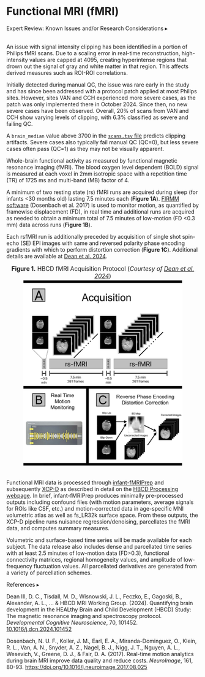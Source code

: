 # Functional MRI (fMRI)
<p>
<div id="behcgintknown-issues" class="notification-banner" onclick="toggleCollapse(this)">
  <span class="emoji"><i class="fa-regular fa-lightbulb"></i></span>
  <span class="text">Expert Review: Known Issues and/or Research Considerations</span>
  <span class="arrow">▸</span>
</div>
<div class="collapsible-content">
<br>
<p>An issue with signal intensity clipping has been identified in a portion of Philips fMRI scans. Due to a scaling error in real-time reconstruction, high-intensity values are capped at 4095, creating hyperintense regions that drown out the signal of gray and white matter in that region. This affects derived measures such as ROI-ROI correlations.</p>
<p>Initially detected during manual QC, the issue was rare early in the study and has since been addressed with a protocol patch applied at most Philips sites. However, sites VAN and CCH experienced more severe cases, as the patch was only implemented there in October 2024. Since then, no new severe cases have been observed. Overall, 20% of scans from VAN and CCH show varying levels of clipping, with 6.3% classified as severe and failing QC.</p> 
<p>A <code>brain_median</code> value above 3700 in the <a href="../../../datacuration/rawbids/#participant-session-scan-level-data"><code>scans.tsv</code> file</a> predicts clipping artifacts. Severe cases also typically fail manual QC (QC=0), but less severe cases often pass (QC=1) as they may not be visually apparent.</p> 
<p></p> 
</div>
</p>


Whole-brain functional activity as measured by functional magnetic resonance imaging (fMRI). The blood oxygen level dependent (BOLD) signal is measured at each voxel in 2mm isotropic space with a repetition time (TR) of 1725 ms and multi-band (MB) factor of 4. 

A minimum of two resting state (rs) fMRI runs are acquired during sleep (for infants <30 months old) lasting 7.5 minutes each (**Figure 1A**). [FIRMM software](https://firmm.readthedocs.io/) (Dosenbach et al. 2017) is used to monitor motion, as quantified by framewise displacement (FD), in real time and additional runs are acquired as needed to obtain a minimum total of 7.5 minutes of low-motion (FD <0.3 mm) data across runs (**Figure 1B**). 

Each rsfMRI run is additionally preceded by acquisition of single shot spin-echo (SE) EPI images with same and reversed polarity phase encoding gradients with which to perform distortion correction (**Figure 1C**). Additional details are available at [Dean et al. 2024](https://doi.org/10.1016/j.dcn.2024.101452). 

<div style="text-align: center;">
  <p style="font-size: 1.1em; margin-bottom: 0px;"><strong>Figure 1.</strong> HBCD fMRI Acquisition Protocol (<i>Courtesy of <a href="https://doi.org/10.1016/j.dcn.2024.101452">Dean et al. 2024</a></i>)</p>
  <img src="Deanetal2024_fMRI.jpg" width="83%" height="auto">
</div>

<br>

Functional MRI data is processed through [infant-fMRIPrep](https://nibabies.readthedocs.io/en/latest/) and subsequently [XCP-D](https://xcp-d.readthedocs.io/en/latest/usage.html) as described in detail on the [HBCD Processing webpage](https://hbcd-cbrain-processing.readthedocs.io/latest/tool_details.html#tool-names). In brief, infant-fMRIPrep produces minimally pre-processed outputs including confound files (with motion parameters, average signals for ROIs like CSF, etc.) and motion-corrected data in age-specific MNI volumetric atlas as well as fs_LR32k surface space. From these outputs, the XCP-D pipeline runs nuisance regression/denoising, parcellates the fMRI data, and computes summary measures.

Volumetric and surface-based time series will be made available for each subject. The data release also includes dense and parcellated time series with at least 2.5 minutes of low-motion data (FD>0.3), functional connectivity matrices, regional homogeneity values, and amplitude of low-frequency fluctuation values. All parcellated derivatives are generated from a variety of parcellation schemes. 

<p>
<div id="references-banner" class="references-banner" onclick="toggleCollapse(this)">
    <span class="text">References</span>
  <span class="arrow">▸</span>
</div>
<div class="references-collapsible-content">
<p>Dean III, D. C., Tisdall, M. D., Wisnowski, J. L., Feczko, E., Gagoski, B., Alexander, A. L., ... &amp; HBCD MRI Working Group. (2024). Quantifying brain development in the HEALthy Brain and Child Development (HBCD) Study: The magnetic resonance imaging and spectroscopy protocol. <em>Developmental Cognitive Neuroscience</em>, 70, 101452. <a href="https://doi.org/10.1016/j.dcn.2024.101452">10.1016/j.dcn.2024.101452</a></p>
<p>Dosenbach, N. U. F., Koller, J. M., Earl, E. A., Miranda-Dominguez, O., Klein, R. L., Van, A. N., Snyder, A. Z., Nagel, B. J., Nigg, J. T., Nguyen, A. L., Wesevich, V., Greene, D. J., & Fair, D. A. (2017). Real-time motion analytics during brain MRI improve data quality and reduce costs. <em>NeuroImage</em>, 161, 80-93. <a href="https://doi.org/10.1016/j.neuroimage.2017.08.025">https://doi.org/10.1016/j.neuroimage.2017.08.025</a></p>
</div>
</p>
